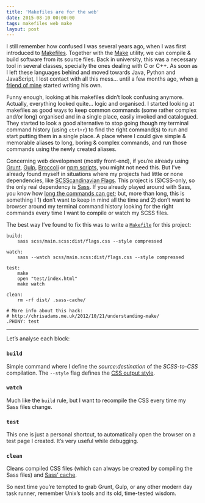 ```yaml
---
title: 'Makefiles are for the web'
date: 2015-08-10 00:00:00
tags: makefiles web make
layout: post
---
```

I still remember how confused I was several years ago, when I was first introduced to [Makefiles](http://en.wikipedia.org/wiki/Makefile). Together with the [Make](http://en.wikipedia.org/wiki/Make_%28software%29) utility, we can compile & build software from its source files. Back in university, this was a necessary tool in several classes, specially the ones dealing with C or C++. As soon as I left these languages behind and moved towards Java, Python and JavaScript, I lost contact with all this mess… until a few months ago, when [a friend of mine](https://twitter.com/coutoantisocial) started writing his own.

Funny enough, looking at his makefiles didn’t look confusing anymore. Actually, everything looked quite… logic and organised. I started looking at makefiles as good ways to keep common commands (some rather complex and/or long) organised and in a single place, easily invoked and catalogued.
They started to look a good alternative to stop going though my terminal command history (using `ctrl+r`) to find the right command(s) to run and start putting them in a single place. A place where I could give simple & memorable aliases to long, boring & complex commands, and run those commands using the newly created aliases.

Concerning web development (mostly front-end), if you’re already using [Grunt](http://gruntjs.com), [Gulp](http://gulpjs.com), [Broccoli](http://broccolijs.com) or [npm scripts](https://docs.npmjs.com/misc/scripts), you might not need this. But I’ve already found myself in situations where my projects had little or none dependencies, like [SCSScandinavian Flags](https://github.com/gnclmorais/scsscandinavian-flags). This project is (S)CSS-only, so the only real dependency is [Sass](http://sass-lang.com). If you already played around with Sass, you know how [long the commands can get](http://sass-lang.com/documentation/file.SASS_REFERENCE.html#using_sass); but, more than long, this is something I 1) don’t want to keep in mind all the time and 2) don’t want to browser around my terminal command history looking for the right commands every time I want to compile or watch my SCSS files.

The best way I’ve found to fix this was to write a [`Makefile`](https://github.com/gnclmorais/scsscandinavian-flags/blob/master/Makefile) for this project:

```
build:
	sass scss/main.scss:dist/flags.css --style compressed

watch:
	sass --watch scss/main.scss:dist/flags.css --style compressed

test:
	make
	open "test/index.html"
	make watch

clean:
	rm -rf dist/ .sass-cache/

# More info about this hack:
# http://chrisadams.me.uk/2012/10/21/understanding-make/
.PHONY: test
```

---

Let’s analyse each block:

### `build`
Simple command where I define the _source:destination_ of the _SCSS-to-CSS_ compilation. The `--style` flag defines the [CSS output style](http://sass-lang.com/documentation/file.SASS_REFERENCE.html#output_style).

### `watch`
Much like the `build` rule, but I want to recompile the CSS every time my Sass files change.

### `test`
This one is just a personal shortcut, to automatically open the browser on a test page I created. It’s very useful while debugging.

### `clean`
Cleans compiled CSS files (which can always be created by compiling the Sass files) and [Sass’ cache](http://sass-lang.com/documentation/file.SASS_REFERENCE.html#cache_stores).

So next time you’re tempted to grab Grunt, Gulp, or any other modern day task runner, remember Unix’s tools and its old, time-tested wisdom.
